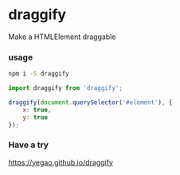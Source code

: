 # draggify


Make a HTMLElement draggable

### usage

```bash
npm i -S draggify
```

```js
import draggify from 'draggify';

draggify(document.querySelector('#element'), {
    x: true,
    y: true
});
```

### Have a try
https://yegao.github.io/draggify